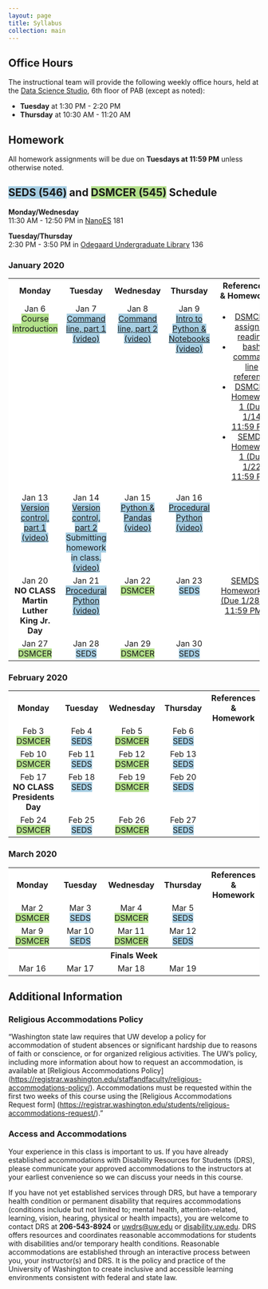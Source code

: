```yaml
---
layout: page
title: Syllabus
collection: main
---
```


## Office Hours

The instructional team will provide the following weekly office hours, held at the [Data Science Studio](https://escience.washington.edu/wrf-data-science-studio/), 6th floor of PAB (except as noted):

- **Tuesday** at 1:30 PM - 2:20 PM  
- **Thursday** at 10:30 AM - 11:20 AM  

## Homework

All homework assignments will be due on **Tuesdays at 11:59 PM** unless otherwise noted.

## <span style="background-color:#a6cee3">SEDS (546)</span> and <span style="background-color:#b2df8a">DSMCER (545)</span> Schedule


**Monday/Wednesday** <br>11:30 AM - 12:50 PM in [NanoES](http://uw.edu/maps/?nan) 181

**Tuesday/Thursday** <br>2:30 PM - 3:50 PM in [Odegaard Undergraduate Library](http://uw.edu/maps?oug) 136

<!--SEDS background color: #a6cee3
DSMCER background color: #b2df8a-->


### January 2020
<table style="width:100%; text-align:center" id="jan">
  <tr style="text-align: center; background-color:white">
    <th style="width: 20%">Monday</th>
    <th style="width: 20%">Tuesday</th>
    <th style="width: 20%">Wednesday</th>
    <th style="width: 20%">Thursday</th>
    <th style="width: 20%">References<br/>& Homework</th>
  </tr>
  <tr style="text-align: center; background-color:white; vertical-align: top">
    <td>Jan 6 <br/> 
    	<span style="background-color:#b2df8a">Course Introduction</span> </td>
    <td>Jan 7 <br/> 
    	<span style="background-color:#a6cee3"><A HREF="https://github.com/UWDIRECT/UWDIRECT.github.io/raw/master/Wi20_content/SEDS/L1.1.Command_Line.pptx">Command line, part 1</A><br/><A HREF="https://uw.hosted.panopto.com/Panopto/Pages/Viewer.aspx?id=a4df1313-530c-4ff0-a802-ab3b01750434">(video)</A></span></td>
    <td>Jan 8 <br/> 
    	<span style="background-color:#a6cee3"><A HREF="https://github.com/UWDIRECT/UWDIRECT.github.io/raw/master/Wi20_content/SEDS/L1.1.Command_Line.pptx">Command line, part 2</A><br/><A HREF="https://uw.hosted.panopto.com/Panopto/Pages/Viewer.aspx?id=1502144b-80c0-4144-af9a-ab3c014179b1">(video)</A></span></td>
    <td>Jan 9 <br/> 
    	<span style="background-color:#a6cee3"><A HREF="https://raw.githubusercontent.com/UWDIRECT/UWDIRECT.github.io/master/Wi20_content/SEDS/L2.Simple_Breakout.ipynb">Intro to Python & Notebooks</A><br/><A HREF="https://uw.hosted.panopto.com/Panopto/Pages/Viewer.aspx?id=3480e1fc-6c03-4596-9efa-ab3d0172f04f">(video)</A></span> </td>
    <td><UL>
    	<LI><A HREF="https://aiche.onlinelibrary.wiley.com/doi/10.1002/aic.15192">DSMCER assigned reading</A></LI>
    	<LI><A HREF="https://github.com/UWDIRECT/UWDIRECT.github.io/raw/master/Wi19_content/SEDS/CSE%20390%20Bash%20Command%20Reference.pdf">bash command line reference</A></LI>
    	<LI><a HREF="https://classroom.github.com/a/oqV5DZF2">DSMCER Homework 1 (Due 1/14 11:59 PM)</A></LI>
    	<LI><a HREF="https://classroom.github.com/a/k-5fCOKt">SEMDS Homework 1 (Due 1/22 11:59 PM)</A></LI>
			</UL></td>
  </tr>
  <tr style="text-align: center; background-color:white; vertical-align: top">
    <td>Jan 13 <br/> 
    	<span style="background-color:#a6cee3"><A HREF="https://github.com/UWDIRECT/UWDIRECT.github.io/raw/master/Wi20_content/SEDS/L3.Version_Control.pptx">Version control, part 1</A><br/><A HREF="https://uw.hosted.panopto.com/Panopto/Pages/Viewer.aspx?id=b4d6c6c4-b7fe-4353-b2de-ab410141b55a">(video)</A></span> </td>
    <td>Jan 14 <br/> 
    	<span style="background-color:#a6cee3"><A HREF="https://github.com/UWDIRECT/UWDIRECT.github.io/raw/master/Wi20_content/SEDS/L3.Version_Control.pptx">Version control, part 2</A><br/>Submitting homework in class.<br/><A HREF="https://uw.hosted.panopto.com/Panopto/Pages/Viewer.aspx?id=3d20d1ba-c695-4e20-aee7-ab4201730de9">(video)</A></span> </td>
    <td>Jan 15 <br/> 
    	<span style="background-color:#a6cee3"><A HREF="https://raw.githubusercontent.com/UWDIRECT/UWDIRECT.github.io/master/Wi20_content/SEDS/L4.Python.ipynb">Python & Pandas</A><br/><A HREf="https://uw.hosted.panopto.com/Panopto/Pages/Viewer.aspx?id=3f5d8794-289a-4cd2-855e-ab4301422ec5">(video)</A></span> </td>
    <td>Jan 16 <br/> 
    	<span style="background-color:#a6cee3"><A HREF="https://raw.githubusercontent.com/UWDIRECT/UWDIRECT.github.io/master/Wi20_content/SEDS/L5.Procedural_Python.ipynb">Procedural Python</A><br/><A HREf="https://uw.hosted.panopto.com/Panopto/Pages/Viewer.aspx?id=0ed7185d-4905-4961-b5cc-ab440173adda">(video)</A></span> </td>
    <td></td>
  </tr>
  <tr style="text-align: center; background-color:white; vertical-align: top">
    <td>Jan 20 <br/> 
    	<span style="font-weight:bold">NO CLASS<br>Martin Luther King Jr. Day</span> </td>
    <td>Jan 21 <br/> 
    	<span style="background-color:#a6cee3"><A HREF="https://raw.githubusercontent.com/UWDIRECT/UWDIRECT.github.io/master/Wi20_content/SEDS/L5.Procedural_Python.ipynb">Procedural Python</A><br/><A HREf="">(video)</A></span> </td>
    <td>Jan 22 <br/> 
    	<span style="background-color:#b2df8a">DSMCER</span> </td>
    <td>Jan 23 <br/> 
    	<span style="background-color:#a6cee3">SEDS</span> </td>
    <td><A HREF="https://classroom.github.com/a/uMHEAeek">SEMDS Homework 2 (Due 1/28 @ 11:59 PM)</A>
  </tr>
  <tr style="text-align: center; background-color:white; vertical-align: top">
    <td>Jan 27 <br/> 
    	<span style="background-color:#b2df8a">DSMCER</span> </td>
    <td>Jan 28 <br/> 
    	<span style="background-color:#a6cee3">SEDS</span> </td>
    <td>Jan 29 <br/> 
    	<span style="background-color:#b2df8a">DSMCER</span> </td>
    <td>Jan 30 <br/> 
    	<span style="background-color:#a6cee3">SEDS</span> </td>
    <td></td>
  </tr>
</table>


### February 2020


<table style="width:100%; text-align:center" id="feb">
  <tr style="text-align: center; background-color:white">
    <th style="width: 20%">Monday</th>
    <th style="width: 20%">Tuesday</th>
    <th style="width: 20%">Wednesday</th>
    <th style="width: 20%">Thursday</th>
    <th style="width: 20%">References<br/>& Homework</th>
  </tr>
  <tr style="text-align: center; background-color:white; vertical-align: top">
    <td>Feb 3 <br/> 
    	<span style="background-color:#b2df8a">DSMCER</span> </td>
    <td>Feb 4 <br/> 
    	<span style="background-color:#a6cee3">SEDS</span> </td>
    <td>Feb 5 <br/> 
    	<span style="background-color:#b2df8a">DSMCER</span> </td>
    <td>Feb 6 <br/> 
    	<span style="background-color:#a6cee3">SEDS</span> </td>
    <td></td>
  </tr>
  <tr style="text-align: center; background-color:white; vertical-align: top">
    <td>Feb 10 <br/> 
    	<span style="background-color:#b2df8a">DSMCER</span> </td>
    <td>Feb 11 <br/> 
    	<span style="background-color:#a6cee3">SEDS</span> </td>
    <td>Feb 12 <br/> 
    	<span style="background-color:#b2df8a">DSMCER</span> </td>
    <td>Feb 13 <br/> 
    	<span style="background-color:#a6cee3">SEDS</span> </td>
    <td></td>
  </tr>
  <tr style="text-align: center; background-color:white; vertical-align: top">
    <td>Feb 17 <br/> 
    	<span style="font-weight:bold">NO CLASS<br>Presidents Day</span> </td>
    <td>Feb 18 <br/> 
    	<span style="background-color:#a6cee3">SEDS</span> </td>
    <td>Feb 19 <br/> 
    	<span style="background-color:#b2df8a">DSMCER</span> </td>
    <td>Feb 20 <br/> 
    	<span style="background-color:#a6cee3">SEDS</span> </td>
    <td></td>
  </tr>
  <tr style="text-align: center; background-color:white; vertical-align: top">
    <td>Feb 24 <br/> 
    	<span style="background-color:#b2df8a">DSMCER</span> </td>
    <td>Feb 25 <br/> 
    	<span style="background-color:#a6cee3">SEDS</span> </td>
    <td>Feb 26 <br/> 
    	<span style="background-color:#b2df8a">DSMCER</span> </td>
    <td>Feb 27 <br/> 
    	<span style="background-color:#a6cee3">SEDS</span> </td>
    <td></td>
  </tr>
</table>


### March 2020


<table style="width:100%; text-align:center" id="mar">
  <tr style="text-align: center; background-color:white">
    <th style="width: 20%">Monday</th>
    <th style="width: 20%">Tuesday</th>
    <th style="width: 20%">Wednesday</th>
    <th style="width: 20%">Thursday</th>
    <th style="width: 20%">References<br/>& Homework</th>
  </tr>
  <tr style="text-align: center; background-color:white; vertical-align: top">
    <td>Mar 2 <br/> 
    	<span style="background-color:#b2df8a">DSMCER</span> </td>
    <td>Mar 3 <br/> 
    	<span style="background-color:#a6cee3">SEDS</span> </td>
    <td>Mar 4 <br/> 
    	<span style="background-color:#b2df8a">DSMCER</span> </td>
    <td>Mar 5 <br/> 
    	<span style="background-color:#a6cee3">SEDS</span> </td>
    <td></td>
  </tr>
  <tr style="text-align: center; background-color:white; vertical-align: top">
    <td>Mar 9 <br/> 
    	<span style="background-color:#b2df8a">DSMCER</span> </td>
    <td>Mar 10 <br/> 
    	<span style="background-color:#a6cee3">SEDS</span> </td>
    <td>Mar 11 <br/> 
    	<span style="background-color:#b2df8a">DSMCER</span> </td>
    <td>Mar 12 <br/> 
    	<span style="background-color:#a6cee3">SEDS</span> </td>
    <td></td>
  </tr>
  <tr style="text-align: center; background-color:white; vertical-align: top">
    <th colspan="5"> Finals Week </th>
  </tr>
  <tr style="text-align: center; background-color:white; vertical-align: top">
    <td>Mar 16 </td>
    <td>Mar 17 </td>
    <td>Mar 18 </td>
    <td>Mar 19 </td>
    <td></td>
  </tr>
</table>


## Additional Information

### Religious Accommodations Policy
“Washington state law requires that UW develop a policy for accommodation of student absences or significant hardship due to reasons of faith or conscience, or for organized religious activities. The UW’s policy, including more information about how to request an accommodation, is available at [Religious Accommodations Policy] (https://registrar.washington.edu/staffandfaculty/religious-accommodations-policy/). Accommodations must be requested within the first two weeks of this course using the [Religious Accommodations Request form] (https://registrar.washington.edu/students/religious-accommodations-request/).”

### Access and Accommodations
Your experience in this class is important to us. If you have already established accommodations with Disability Resources for Students (DRS), please communicate your approved accommodations to the instructors at your earliest convenience so we can discuss your needs in this course.

If you have not yet established services through DRS, but have a temporary health condition or permanent disability that requires accommodations (conditions include but not limited to; mental health, attention-related, learning, vision, hearing, physical or health impacts), you are welcome to contact DRS at **206-543-8924** or <uwdrs@uw.edu> or [disability.uw.edu](http://depts.washington.edu/uwdrs/). DRS offers resources and coordinates reasonable accommodations for students with disabilities and/or temporary health conditions.  Reasonable accommodations are established through an interactive process between you, your instructor(s) and DRS.  It is the policy and practice of the University of Washington to create inclusive and accessible learning environments consistent with federal and state law.


<!--## 546 / SEDS topics
Due Wed 11 59 PM   


| Week  | Tuesday Topic | Thursday Topic | References | Assignment |
|:------------|:-------------|:----------------|:-------------------|:-------------|
|1| [8 Jan] <br> [Intro & Command Line](https://github.com/UWDIRECT/UWDIRECT.github.io/raw/master/Wi19_content/SEDS/L1.Intro_Command_Line.pptx) ([video](https://uw.hosted.panopto.com/Panopto/Pages/Viewer.aspx?id=a85c102c-e851-4b6c-b608-a9cf0173521d)) | [10 Jan] <br> Morning: [Command Line, cont.](https://github.com/UWDIRECT/UWDIRECT.github.io/blob/master/Wi19_content/SEDS/L1.1.Command_Line.pptx?raw=true) ([video](https://uw.hosted.panopto.com/Panopto/Pages/Viewer.aspx?id=383fc220-5c29-4fa5-8f29-a9d10140fa36)) <br> <br> Afternoon: Intro to Python & Notebooks ([video](https://uw.hosted.panopto.com/Panopto/Pages/Viewer.aspx?id=814d0bfd-7c4f-4228-9e59-a9d101736ab0))<br>[L2.Simple_Breakout.ipynb](https://raw.githubusercontent.com/UWDIRECT/UWDIRECT.github.io/master/Wi19_content/SEDS/L2.Simple_Breakout.ipynb) | [bash command line reference](https://github.com/UWDIRECT/UWDIRECT.github.io/raw/master/Wi19_content/SEDS/CSE%20390%20Bash%20Command%20Reference.pdf) | [SEDS Homework 1](https://classroom.github.com/a/PIVkqgU7), Due Tue. Jan 22
|2| [15 Jan] <br> Morning: [Version control](https://github.com/UWDIRECT/UWDIRECT.github.io/raw/master/Wi19_content/SEDS/L3.Version_Control.pptx), part I ([video](https://uw.hosted.panopto.com/Panopto/Pages/Viewer.aspx?id=083bb22f-efad-473a-a3d8-a9d601412337))<br> <br> Afternoon: More version control!([video](https://uw.hosted.panopto.com/Panopto/Pages/Viewer.aspx?id=1ab0be05-0b61-4eeb-81ea-a9d601745b57)) | [17 Jan] <br> Version control, part II.5 & submitting homework<br>Python & Pandas [L4.Python.ipynb](https://raw.githubusercontent.com/UWDIRECT/UWDIRECT.github.io/master/Wi19_content/SEDS/L4.Python.ipynb) ([video1](https://uw.hosted.panopto.com/Panopto/Pages/Viewer.aspx?id=a113c2b8-a244-4207-a759-a9d801413775), [video2](https://uw.hosted.panopto.com/Panopto/Pages/Viewer.aspx?id=3088055e-9c4c-4b32-8d62-a9d80172fe5b))  | [Setting up an editor in git](http://swcarpentry.github.io/git-novice/02-setup/index.html) | [SEDS Homework 2](https://classroom.github.com/a/7TpQO0hJ), Due Jan 31
|3| [22 Jan] <br> [Procedural Python](https://raw.githubusercontent.com/UWDIRECT/UWDIRECT.github.io/master/Wi19_content/SEDS/L5.Procedural_Python.ipynb) [(video)](https://uw.hosted.panopto.com/Panopto/Pages/Viewer.aspx?id=f2d91feb-3e23-48b7-8f73-a9dd01415c38) | [24 Jan] <br> [Procedural Python](https://raw.githubusercontent.com/UWDIRECT/UWDIRECT.github.io/master/Wi19_content/SEDS/L5.Procedural_Python.ipynb) [(video, part 1)](https://uw.hosted.panopto.com/Panopto/Pages/Viewer.aspx?id=fc33fca3-0237-49f2-9b3a-a9df0142fbcd) [(video, part 2)](https://uw.hosted.panopto.com/Panopto/Pages/Viewer.aspx?id=4860c4b3-3700-406c-ae99-a9df0173a12b) | |
|4| [29 Jan] <br> See DSMCER | [31 Jan] <br> See DSMCER | |
|5| [5 Feb] <br> Snow Day <br> | [7 Feb] <br> [From Nothing to Something](https://github.com/UWDIRECT/UWDIRECT.github.io/raw/master/Wi19_content/SEDS/L6.NothingToSomething.pptx)<br>[notebook](https://github.com/UWDIRECT/UWDIRECT.github.io/raw/master/Wi19_content/SEDS/L6.NothingToSomething.ipynb) ([video](https://uw.hosted.panopto.com/Panopto/Pages/Viewer.aspx?id=82b29831-a6cb-4f1f-899f-a9ed0141b48a))<br>[Project slides](https://github.com/UWDIRECT/UWDIRECT.github.io/raw/master/Wi19_content/SEDS/L6.NothingToSomething.pptx) | | [SEDS Homework 3](https://classroom.github.com/a/6P_JtJI9), Due Feb. 21, 2019
|6| [12 Feb] <br> [Unit Tests](https://github.com/UWDIRECT/UWDIRECT.github.io/blob/master/Wi18_content/SEDS/L7.Testing.pptx?raw=true) [notebook](https://github.com/UWDIRECT/UWDIRECT.github.io/blob/master/Wi18_content/SEDS/L7.Testing.ipynb) [(video)](https://uw.hosted.panopto.com/Panopto/Pages/Viewer.aspx?id=686cc5f8-cf55-467a-b6cf-a8780142261d) <br> [Programming Style &  Documentation](https://github.com/UWDIRECT/UWDIRECT.github.io/blob/master/Wi18_content/SEDS/L8.Style_and_Documentation.pptx?raw=true) [(video)](https://uw.hosted.panopto.com/Panopto/Pages/Viewer.aspx?id=23bb8b04-7573-4914-864e-a87801730ce2)  | [14 Feb] <br> [Communication about Software](https://github.com/UWDIRECT/UWDIRECT.github.io/blob/master/Wi19_content/SEDS/L10.Communication.pptx?raw=true) <br> [Software Design](https://github.com/UWDIRECT/UWDIRECT.github.io/blob/master/Wi19_content/SEDS/L10.Software_Design.pptx?raw=true) <br> [Partially filled Unit Test notebook](https://github.com/UWDIRECT/UWDIRECT.github.io/blob/master/Wi18_content/SEDS/L7.Testing.pptx?raw=true) [(video)](https://uw.hosted.panopto.com/Panopto/Pages/Viewer.aspx?id=5bd63c31-718c-4d17-8f2e-a9f401418b79) |  | [SEDS Homework 4](https://classroom.github.com/a/SJGyu1_R), Due Feb. 26, 2019
|7| [19 Feb] <br> [Version control, part 2; video to watch before class](https://uw.hosted.panopto.com/Panopto/Pages/Viewer.aspx?id=6e281753-663e-4285-b0e9-51f25c9253ff) | [21 Feb] <br> Technology Reviews | | SEDS Homework 5 |
|8| [26 Feb] <br> [Package Structure](https://github.com/UWDIRECT/UWDIRECT.github.io/raw/master/Wi19_content/SEDS/L11.Project_Structure.pdf) [(video)](https://uw.hosted.panopto.com/Panopto/Pages/Viewer.aspx?id=eb1a8a87-0e50-4978-9465-aa00017a6b1b) | [28 Feb] <br> [Virtualization](https://github.com/UWDIRECT/UWDIRECT.github.io/raw/master/Wi19_content/SEDS/L12.Virtualization.pptx) | ||
|9| [5 Mar] <br> Student Standups | [7 Mar] <br> Student Standups | |
|10| [12 Mar] <br> Student Standups | [14 Mar] <br> Student Standups | |
|Finals Week| Tentative:<br>March 19, 4:30 - 6:20, Location TBD<br>Project poster presentations | | | |

## 545 / DSMCER topics  
Due Wed 11 59 PM  

| Week  | Tuesday Topic | Thursday Topic | References | Assignment |
|:------------|:-------------|:----------------|:-------------------|:-------------|
|1| [8 Jan] <br> [Introduction to Data Science](https://github.com/UWDIRECT/UWDIRECT.github.io/raw/master/Wi19_content/DSMCER/L1_Intro_to_Data_Science.pdf) [(video)](https://uw.hosted.panopto.com/Panopto/Pages/Viewer.aspx?id=910b1b2e-b963-452f-8895-a9cf01408f04) | [10 Jan] <br> See SEDS | [Beck et al, 2016](https://onlinelibrary.wiley.com/doi/full/10.1002/aic.15192) | [DSMCER Homework 1](https://classroom.github.com/a/WEWMwMYb), Due Thu. Jan 17 |
|2| [15 Jan] <br> See SEDS | [17 Jan] <br> See SEDS |  |
|3| [22 Jan] <br> [Data Visualization](https://raw.githubusercontent.com/UWDIRECT/UWDIRECT.github.io/master/Wi19_content/DSMCER/L2_Visualization_filled.ipynb), [Video](https://uw.hosted.panopto.com/Panopto/Pages/Viewer.aspx?id=c6a4003d-21c8-4a09-b52a-a9dd01733b6e) | [24 Jan] <br> See SEDS  | | [DSMCER Homework 2](https://classroom.github.com/a/1Xq7zd9y), Due Thurs. Jan 31 |
|4| [29 Jan] <br> Morning: Guest Lecture: Intellectual Property by Laura Dorsey <br> <br> Afternoon: [Stats Part I (Descriptive Stats)](https://raw.githubusercontent.com/UWDIRECT/UWDIRECT.github.io/master/Wi19_content/DSMCER/L3_Descriptive_Statistics_filled.ipynb), [Video](https://uw.hosted.panopto.com/Panopto/Pages/Viewer.aspx?id=84e3bc5a-7f1d-439d-bc95-a9e50000bdda) | [31 Jan] <br> Morning: [Stats Part II (Distributions)](https://raw.githubusercontent.com/UWDIRECT/UWDIRECT.github.io/master/Wi19_content/DSMCER/L4_Distributions_filled.ipynb), [Video](https://uw.hosted.panopto.com/Panopto/Pages/Viewer.aspx?id=2e8a47f0-e818-40a6-9ed8-a9e601439b83) <br> <br> Afternoon: [Stats Part III (Hypothesis Testing)](https://raw.githubusercontent.com/UWDIRECT/UWDIRECT.github.io/master/Wi19_content/DSMCER/L5_Hypothesis_testing_filled.ipynb), Video (2018, [1](https://uw.hosted.panopto.com/Panopto/Pages/Viewer.aspx?id=7d0662a2-efe0-4d50-9abe-a87a0141896d) and [2](https://uw.hosted.panopto.com/Panopto/Pages/Viewer.aspx?id=d17a0ca9-3325-4476-9ab6-a87f017319ed))| | [DSMCER Homework 3](https://classroom.github.com/a/-F-TUY0b), Due Thurs. Feb 7 |
|5| [5 Feb] <br> Snow day | [7 Feb] <br>  Project Pitches & Matchmaking | | |
|6| [12 Feb] <br> Snow day | [14 Feb] <br> [Machine Learning Intro & KNNs](https://raw.githubusercontent.com/UWDIRECT/UWDIRECT.github.io/master/Wi19_content/DSMCER/L6_MLIntro.ipynb) <br> [Video](https://uw.hosted.panopto.com/Panopto/Pages/Viewer.aspx?id=afd06355-d395-416e-8c7a-a9f401734a5d) | | |
|7| [19 Feb] <br> [Regression](https://raw.githubusercontent.com/UWDIRECT/UWDIRECT.github.io/master/Wi19_content/DSMCER/L7_Regression.ipynb) and [slides](https://github.com/UWDIRECT/UWDIRECT.github.io/blob/master/Wi19_content/DSMCER/L7_Regression.pptx) <br> [Decision Trees](https://raw.githubusercontent.com/UWDIRECT/UWDIRECT.github.io/master/Wi19_content/DSMCER/L10_DecisionTrees_filled.ipynb) <br> [video](https://uw.hosted.panopto.com/Panopto/Pages/Auth/Access.aspx?delivery=2d9edc2f-da54-43fb-9ec8-a8940147b50d) | [21 Feb] <br> [Image Analysis](https://raw.githubusercontent.com/UWDIRECT/UWDIRECT.github.io/blob/master/Wi19_content/DSMCER/L9_Image_Analysis_filled.ipynb) <br> [SVMs and Unsupervised Learning](https://raw.githubusercontent.com/UWDIRECT/UWDIRECT.github.io/blob/master/Wi18_content/DSMCER/L13.SVM_Unsupervised.pptx?raw=true) <br> [SVM notebook](https://raw.githubusercontent.com/UWDIRECT/UWDIRECT.github.io/master/Wi19_content/DSMCER/L11_SVMs_supplementary.ipynb) | |
|8| [26 Feb] <br> [Bootstrapping and Cross-Validation](https://raw.githubusercontent.com/UWDIRECT/UWDIRECT.github.io/master/Wi19_content/DSMCER/L8_Validation.ipynb) | [28 Feb] <br> [Regularization](https://raw.githubusercontent.com/UWDIRECT/UWDIRECT.github.io/master/Wi19_content/DSMCER/L8_SubsetRegularization_filled.ipynb) | | [DSMCER Homework 4](https://classroom.github.com/a/pSvY8aI_), Due Thurs, Feb 28 |
|9| [5 Mar] <br> Caitlyn Wolf: <br> [DBMS & SQL](https://raw.githubusercontent.com/UWDIRECT/UWDIRECT.github.io/master/Wi19_content/DSMCER/L10_DBMS_answers.pdf) | [7 Mar] <br> [Neural Networks](https://raw.githubusercontent.com/UWDIRECT/UWDIRECT.github.io/master/Wi19_content/DSMCER/L12_Neural_Networks_filled.ipynb) | | |
|10| [12 Mar] <br> Theodore Cohen: <br>  | [14 Mar] <br> Will Kearns: Hyak | | |
|Finals Week|  Tentative:<br>March 19, 4:30 - 6:20, Location TBD<br>Project poster presentations | | |

* ISL = Introduction to Statistical Learning by James et al. [Free PDF](http://www-bcf.usc.edu/~gareth/ISL/)
* ["Points of Significance"](https://www.nature.com/nmeth/articles?searchType=journalSearch&sort=PubDate&type=this-month&page=3) in *Nature Methods*

{: rules="groups"}
-->
